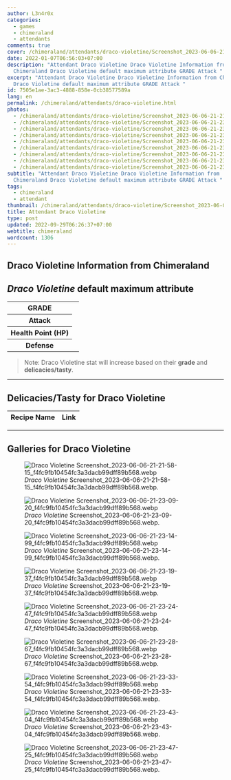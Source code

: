 ```yaml
---
author: L3n4r0x
categories:
  - games
  - chimeraland
  - attendants
comments: true
cover: /chimeraland/attendants/draco-violetine/Screenshot_2023-06-06-21-21-58-15_f4fc9fb10454fc3a3dacb99dff89b568.webp
date: 2022-01-07T06:56:03+07:00
description: "Attendant Draco Violetine Draco Violetine Information from
  Chimeraland Draco Violetine default maximum attribute GRADE Attack "
excerpt: "Attendant Draco Violetine Draco Violetine Information from Chimeraland
  Draco Violetine default maximum attribute GRADE Attack "
id: 7505e1ae-3ac3-4888-858e-0cb38577589a
lang: en
permalink: /chimeraland/attendants/draco-violetine.html
photos:
  - /chimeraland/attendants/draco-violetine/Screenshot_2023-06-06-21-21-58-15_f4fc9fb10454fc3a3dacb99dff89b568.webp
  - /chimeraland/attendants/draco-violetine/Screenshot_2023-06-06-21-23-09-20_f4fc9fb10454fc3a3dacb99dff89b568.webp
  - /chimeraland/attendants/draco-violetine/Screenshot_2023-06-06-21-23-14-99_f4fc9fb10454fc3a3dacb99dff89b568.webp
  - /chimeraland/attendants/draco-violetine/Screenshot_2023-06-06-21-23-19-37_f4fc9fb10454fc3a3dacb99dff89b568.webp
  - /chimeraland/attendants/draco-violetine/Screenshot_2023-06-06-21-23-24-47_f4fc9fb10454fc3a3dacb99dff89b568.webp
  - /chimeraland/attendants/draco-violetine/Screenshot_2023-06-06-21-23-28-67_f4fc9fb10454fc3a3dacb99dff89b568.webp
  - /chimeraland/attendants/draco-violetine/Screenshot_2023-06-06-21-23-33-54_f4fc9fb10454fc3a3dacb99dff89b568.webp
  - /chimeraland/attendants/draco-violetine/Screenshot_2023-06-06-21-23-43-04_f4fc9fb10454fc3a3dacb99dff89b568.webp
  - /chimeraland/attendants/draco-violetine/Screenshot_2023-06-06-21-23-47-25_f4fc9fb10454fc3a3dacb99dff89b568.webp
subtitle: "Attendant Draco Violetine Draco Violetine Information from
  Chimeraland Draco Violetine default maximum attribute GRADE Attack "
tags:
  - chimeraland
  - attendant
thumbnail: /chimeraland/attendants/draco-violetine/Screenshot_2023-06-06-21-21-58-15_f4fc9fb10454fc3a3dacb99dff89b568.webp
title: Attendant Draco Violetine
type: post
updated: 2022-09-29T06:26:37+07:00
webtitle: chimeraland
wordcount: 1306
---
```


<link
  rel="stylesheet"
  href="https://rawcdn.githack.com/dimaslanjaka/Web-Manajemen/870a349/css/bootstrap-5-3-0-alpha3-wrapper.css"
/>
<section id="bootstrap-wrapper">
  <div data-bs-theme="dark">
    <h2>Draco Violetine Information from Chimeraland</h2>
    <h2 id="attribute"><i>Draco Violetine</i> default maximum attribute</h2>
    <div class="row">
      <div class="col mb-2">
        <div class="card">
          <div class="card-body">
            <table>
              <tr>
                <th>GRADE</th>
                <td><br /></td>
              </tr>
              <tr>
                <th>Attack</th>
                <td></td>
              </tr>
              <tr>
                <th>Health Point (HP)</th>
                <td></td>
              </tr>
              <tr>
                <th>Defense</th>
                <td></td>
              </tr>
            </table>
          </div>
        </div>
      </div>
    </div>
    <blockquote class="bd-callout bd-callout-warning">
      Note: Draco Violetine stat will increase based on their <b>grade</b> and
      <b>delicacies/tasty</b>.
    </blockquote>
    <hr />
    <h2 id="delicacies">Delicacies/Tasty for Draco Violetine</h2>
    <div class="card">
      <div class="card-body">
        <div class="table-responsive">
          <table class="table table-striped">
            <thead>
              <tr>
                <th>Recipe Name</th>
                <th>Link</th>
              </tr>
            </thead>
            <tbody></tbody>
          </table>
        </div>
      </div>
    </div>
    <hr />
    <div id="gallery">
      <h2>Galleries for Draco Violetine</h2>
      <div class="row">
        <div class="col-lg-6 col-12">
          <figure>
            <img
              src="https://www.webmanajemen.com/chimeraland/attendants/draco-violetine/Screenshot_2023-06-06-21-21-58-15_f4fc9fb10454fc3a3dacb99dff89b568.webp"
              alt="Draco Violetine Screenshot_2023-06-06-21-21-58-15_f4fc9fb10454fc3a3dacb99dff89b568.webp"
            />
            <figcaption style="word-wrap: break-word">
              <i>Draco Violetine</i>
              Screenshot_2023-06-06-21-21-58-15_f4fc9fb10454fc3a3dacb99dff89b568.webp.
            </figcaption>
          </figure>
        </div>
        <div class="col-lg-6 col-12">
          <figure>
            <img
              src="https://www.webmanajemen.com/chimeraland/attendants/draco-violetine/Screenshot_2023-06-06-21-23-09-20_f4fc9fb10454fc3a3dacb99dff89b568.webp"
              alt="Draco Violetine Screenshot_2023-06-06-21-23-09-20_f4fc9fb10454fc3a3dacb99dff89b568.webp"
            />
            <figcaption style="word-wrap: break-word">
              <i>Draco Violetine</i>
              Screenshot_2023-06-06-21-23-09-20_f4fc9fb10454fc3a3dacb99dff89b568.webp.
            </figcaption>
          </figure>
        </div>
        <div class="col-lg-6 col-12">
          <figure>
            <img
              src="https://www.webmanajemen.com/chimeraland/attendants/draco-violetine/Screenshot_2023-06-06-21-23-14-99_f4fc9fb10454fc3a3dacb99dff89b568.webp"
              alt="Draco Violetine Screenshot_2023-06-06-21-23-14-99_f4fc9fb10454fc3a3dacb99dff89b568.webp"
            />
            <figcaption style="word-wrap: break-word">
              <i>Draco Violetine</i>
              Screenshot_2023-06-06-21-23-14-99_f4fc9fb10454fc3a3dacb99dff89b568.webp.
            </figcaption>
          </figure>
        </div>
        <div class="col-lg-6 col-12">
          <figure>
            <img
              src="https://www.webmanajemen.com/chimeraland/attendants/draco-violetine/Screenshot_2023-06-06-21-23-19-37_f4fc9fb10454fc3a3dacb99dff89b568.webp"
              alt="Draco Violetine Screenshot_2023-06-06-21-23-19-37_f4fc9fb10454fc3a3dacb99dff89b568.webp"
            />
            <figcaption style="word-wrap: break-word">
              <i>Draco Violetine</i>
              Screenshot_2023-06-06-21-23-19-37_f4fc9fb10454fc3a3dacb99dff89b568.webp.
            </figcaption>
          </figure>
        </div>
        <div class="col-lg-6 col-12">
          <figure>
            <img
              src="https://www.webmanajemen.com/chimeraland/attendants/draco-violetine/Screenshot_2023-06-06-21-23-24-47_f4fc9fb10454fc3a3dacb99dff89b568.webp"
              alt="Draco Violetine Screenshot_2023-06-06-21-23-24-47_f4fc9fb10454fc3a3dacb99dff89b568.webp"
            />
            <figcaption style="word-wrap: break-word">
              <i>Draco Violetine</i>
              Screenshot_2023-06-06-21-23-24-47_f4fc9fb10454fc3a3dacb99dff89b568.webp.
            </figcaption>
          </figure>
        </div>
        <div class="col-lg-6 col-12">
          <figure>
            <img
              src="https://www.webmanajemen.com/chimeraland/attendants/draco-violetine/Screenshot_2023-06-06-21-23-28-67_f4fc9fb10454fc3a3dacb99dff89b568.webp"
              alt="Draco Violetine Screenshot_2023-06-06-21-23-28-67_f4fc9fb10454fc3a3dacb99dff89b568.webp"
            />
            <figcaption style="word-wrap: break-word">
              <i>Draco Violetine</i>
              Screenshot_2023-06-06-21-23-28-67_f4fc9fb10454fc3a3dacb99dff89b568.webp.
            </figcaption>
          </figure>
        </div>
        <div class="col-lg-6 col-12">
          <figure>
            <img
              src="https://www.webmanajemen.com/chimeraland/attendants/draco-violetine/Screenshot_2023-06-06-21-23-33-54_f4fc9fb10454fc3a3dacb99dff89b568.webp"
              alt="Draco Violetine Screenshot_2023-06-06-21-23-33-54_f4fc9fb10454fc3a3dacb99dff89b568.webp"
            />
            <figcaption style="word-wrap: break-word">
              <i>Draco Violetine</i>
              Screenshot_2023-06-06-21-23-33-54_f4fc9fb10454fc3a3dacb99dff89b568.webp.
            </figcaption>
          </figure>
        </div>
        <div class="col-lg-6 col-12">
          <figure>
            <img
              src="https://www.webmanajemen.com/chimeraland/attendants/draco-violetine/Screenshot_2023-06-06-21-23-43-04_f4fc9fb10454fc3a3dacb99dff89b568.webp"
              alt="Draco Violetine Screenshot_2023-06-06-21-23-43-04_f4fc9fb10454fc3a3dacb99dff89b568.webp"
            />
            <figcaption style="word-wrap: break-word">
              <i>Draco Violetine</i>
              Screenshot_2023-06-06-21-23-43-04_f4fc9fb10454fc3a3dacb99dff89b568.webp.
            </figcaption>
          </figure>
        </div>
        <div class="col-lg-6 col-12">
          <figure>
            <img
              src="https://www.webmanajemen.com/chimeraland/attendants/draco-violetine/Screenshot_2023-06-06-21-23-47-25_f4fc9fb10454fc3a3dacb99dff89b568.webp"
              alt="Draco Violetine Screenshot_2023-06-06-21-23-47-25_f4fc9fb10454fc3a3dacb99dff89b568.webp"
            />
            <figcaption style="word-wrap: break-word">
              <i>Draco Violetine</i>
              Screenshot_2023-06-06-21-23-47-25_f4fc9fb10454fc3a3dacb99dff89b568.webp.
            </figcaption>
          </figure>
        </div>
      </div>
    </div>
  </div>
</section>